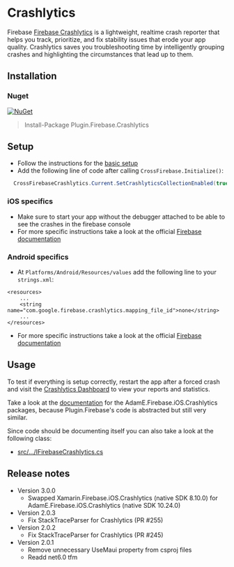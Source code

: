 # Crashlytics

Firebase [Firebase Crashlytics](https://firebase.google.com/docs/crashlytics) is a lightweight, realtime crash reporter that helps you track, prioritize, and fix stability issues that erode your app quality. Crashlytics saves you troubleshooting time by intelligently grouping crashes and highlighting the circumstances that lead up to them.

## Installation
### Nuget
[![NuGet](https://img.shields.io/nuget/v/plugin.firebase.crashlytics.svg?maxAge=86400&style=flat)](https://www.nuget.org/packages/Plugin.Firebase.Crashlytics/)

> Install-Package Plugin.Firebase.Crashlytics

## Setup

- Follow the instructions for the [basic setup](https://github.com/TobiasBuchholz/Plugin.Firebase/blob/master/README.md#basic-setup)
- Add the following line of code after calling `CrossFirebase.Initialize()`:
```c#
  CrossFirebaseCrashlytics.Current.SetCrashlyticsCollectionEnabled(true);
```

### iOS specifics
- Make sure to start your app without the debugger attached to be able to see the crashes in the firebase console
- For more specific instructions take a look at the official [Firebase documentation](https://firebase.google.com/docs/crashlytics/get-started?platform=ios)

### Android specifics

- At `Platforms/Android/Resources/values` add the following line to your `strings.xml`:
```
<resources>
    ...
    <string name="com.google.firebase.crashlytics.mapping_file_id">none</string>
    ...
</resources>
```
- For more specific instructions take a look at the official [Firebase documentation](https://firebase.google.com/docs/crashlytics/get-started?platform=android)

## Usage

To test if everything is setup correctly, restart the app after a forced crash and visit the [Crashlytics Dashboard](https://console.firebase.google.com/u/0/project/_/crashlytics) to view your reports and statistics.

Take a look at the [documentation](https://github.com/AdamEssenmacher/GoogleApisForiOSComponents/blob/master/docs/Firebase/Crashlytics/GettingStarted.md) for the AdamE.Firebase.iOS.Crashlytics packages, because Plugin.Firebase's code is abstracted but still very similar.

Since code should be documenting itself you can also take a look at the following class:
- [src/.../IFirebaseCrashlytics.cs](https://github.com/TobiasBuchholz/Plugin.Firebase/blob/master/src/Shared/Crashlytics/IFirebaseCrashlytics.cs)

## Release notes
- Version 3.0.0
  - Swapped Xamarin.Firebase.iOS.Crashlytics (native SDK 8.10.0) for AdamE.Firebase.iOS.Crashlytics (native SDK 10.24.0)
- Version 2.0.3
  - Fix StackTraceParser for Crashlytics (PR #255)
- Version 2.0.2
  - Fix StackTraceParser for Crashlytics (PR #245)
- Version 2.0.1
  - Remove unnecessary UseMaui property from csproj files
  - Readd net6.0 tfm
